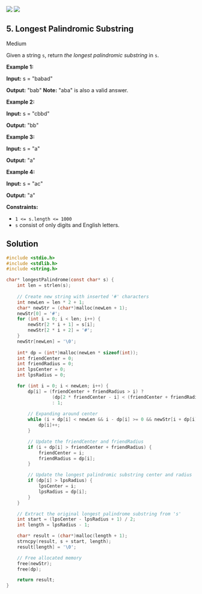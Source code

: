 [![](https://img.shields.io/github/stars/javadev/LeetCode-in-All?label=Stars&style=flat-square)](https://github.com/javadev/LeetCode-in-All)
[![](https://img.shields.io/github/forks/javadev/LeetCode-in-All?label=Fork%20me%20on%20GitHub%20&style=flat-square)](https://github.com/javadev/LeetCode-in-All/fork)

## 5\. Longest Palindromic Substring

Medium

Given a string `s`, return _the longest palindromic substring_ in `s`.

**Example 1:**

**Input:** s = "babad"

**Output:** "bab" **Note:** "aba" is also a valid answer. 

**Example 2:**

**Input:** s = "cbbd"

**Output:** "bb" 

**Example 3:**

**Input:** s = "a"

**Output:** "a" 

**Example 4:**

**Input:** s = "ac"

**Output:** "a" 

**Constraints:**

*   `1 <= s.length <= 1000`
*   `s` consist of only digits and English letters.

## Solution

```c
#include <stdio.h>
#include <stdlib.h>
#include <string.h>

char* longestPalindrome(const char* s) {
    int len = strlen(s);
    
    // Create new string with inserted '#' characters
    int newLen = len * 2 + 1;
    char* newStr = (char*)malloc(newLen + 1);
    newStr[0] = '#';
    for (int i = 0; i < len; i++) {
        newStr[2 * i + 1] = s[i];
        newStr[2 * i + 2] = '#';
    }
    newStr[newLen] = '\0';
    
    int* dp = (int*)malloc(newLen * sizeof(int));
    int friendCenter = 0;
    int friendRadius = 0;
    int lpsCenter = 0;
    int lpsRadius = 0;

    for (int i = 0; i < newLen; i++) {
        dp[i] = (friendCenter + friendRadius > i) ? 
                 (dp[2 * friendCenter - i] < (friendCenter + friendRadius - i) ? dp[2 * friendCenter - i] : (friendCenter + friendRadius - i)) 
                 : 1;
        
        // Expanding around center
        while (i + dp[i] < newLen && i - dp[i] >= 0 && newStr[i + dp[i]] == newStr[i - dp[i]]) {
            dp[i]++;
        }

        // Update the friendCenter and friendRadius
        if (i + dp[i] > friendCenter + friendRadius) {
            friendCenter = i;
            friendRadius = dp[i];
        }

        // Update the longest palindromic substring center and radius
        if (dp[i] > lpsRadius) {
            lpsCenter = i;
            lpsRadius = dp[i];
        }
    }

    // Extract the original longest palindrome substring from 's'
    int start = (lpsCenter - lpsRadius + 1) / 2;
    int length = lpsRadius - 1;

    char* result = (char*)malloc(length + 1);
    strncpy(result, s + start, length);
    result[length] = '\0';

    // Free allocated memory
    free(newStr);
    free(dp);

    return result;
}
```